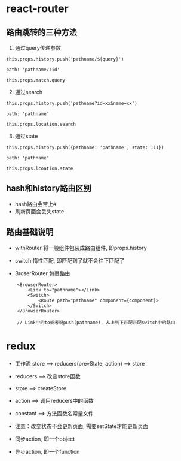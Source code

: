 # react-router
## 路由跳转的三种方法
1. 通过query传递参数
```
this.props.history.push('pathname/${query}')

path: 'pathname/:id'

this.props.match.query
```

2. 通过search
```
this.props.history.push('pathname?id=xx&name=xx')

path: 'pathname'

this.props.location.search
```

3. 通过state
```
this.props.history.push({pathname: 'pathname', state: 111})

path: 'pathname'

this.props.lcoation.state
```

## hash和history路由区别
- hash路由会带上#
- 刷新页面会丢失state

## 路由基础说明
- withRouter
将一般组件包装成路由组件, 即props.history

- switch
惰性匹配, 即匹配到了就不会往下匹配了

- BroserRouter
包裹路由

```
    <BrowserRouter>
        <Link to="pathname"></Link>
        <Switch>
            <Route path="pathname" component={component}>
        </Switch>
    </BrowserRouter>

    // Link中的to或者说push(pathname), 从上到下匹配匹配switch中的路由
```

# redux
- 工作流
store ==> reducers(prevState, action) ==> store

- reducers ==> 改变store函数
- store ==> createStore
- action ==> 调用reducers中的函数
- constant ==> 方法函数名常量文件

- 注意：改变状态不会更新页面, 需要setState才能更新页面

- 同步action, 即一个object
- 异步action, 即一个function